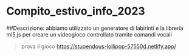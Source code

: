 # Compito_estivo_info_2023

##Descrizione:
abbiamo utilizzato un generatore di labirinti e la libreria ml5.js per creare un videogioco controllato tramite comandi vocali

> prova il gioco
https://stupendous-lollipop-57550d.netlify.app/
